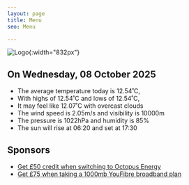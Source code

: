 ```yaml
---
layout: page
title: Menu
seo: Menu

---
```


![Logo](/images/logo.jpg){:width="832px"}

<!-- weather_marker starts -->
## On Wednesday, 08 October 2025

- The average temperature today is 12.54˚C,
- With highs of 12.54˚C and lows of 12.54˚C,
- It may feel like 12.07˚C with overcast clouds
- The wind speed is 2.05m/s and visibility is 10000m
- The pressure is 1022hPa and humidity is 85%
- The sun will rise at 06:20 and set at 17:30

<!-- weather_marker ends -->

## Sponsors

- [Get £50 credit when switching to Octopus Energy](https://bit.ly/3oD1nnS)
- [Get £75 when taking a 1000mb YouFibre broadband plan](https://aklam.io/91zWhU?)
